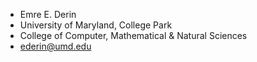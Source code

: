 - Emre E. Derin
- University of Maryland, College Park
- College of Computer, Mathematical & Natural Sciences
- ederin@umd.edu
